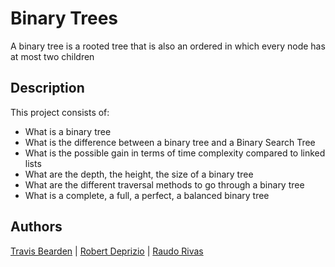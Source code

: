 # Binary Trees
A binary tree is a rooted tree that is also an ordered in which every node has at most two children
## Description
This project consists of:
- What is a binary tree
- What is the difference between a binary tree and a Binary Search Tree
- What is the possible gain in terms of time complexity compared to linked lists
- What are the depth, the height, the size of a binary tree
- What are the different traversal methods to go through a binary tree
- What is a complete, a full, a perfect, a balanced binary tree
## Authors
[Travis Bearden](https://github.com/Beardocracy) | [Robert Deprizio](https://github.com/BD20171998) | [Raudo Rivas](https://github.com/RaudoR)
